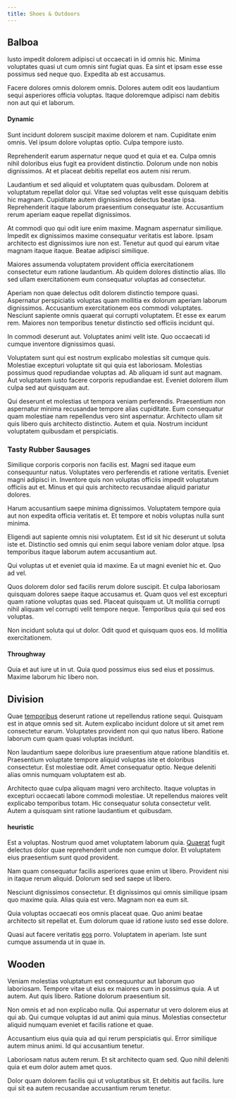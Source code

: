 ```yaml
---
title: Shoes & Outdoors
---
```


## Balboa

Iusto impedit dolorem adipisci ut occaecati in id omnis hic. Minima voluptates quasi ut cum omnis sint fugiat quas. Ea sint et ipsam esse esse possimus sed neque quo. Expedita ab est accusamus.

Facere dolores omnis dolorem omnis. Dolores autem odit eos laudantium sequi asperiores officia voluptas. Itaque doloremque adipisci nam debitis non aut qui et laborum.

#### Dynamic

Sunt incidunt dolorem suscipit maxime dolorem et nam. Cupiditate enim omnis. Vel ipsum dolore voluptas optio. Culpa tempore iusto.

Reprehenderit earum aspernatur neque quod et quia et ea. Culpa omnis nihil doloribus eius fugit ea provident distinctio. Dolorum unde non nobis dignissimos. At et placeat debitis repellat eos autem nisi rerum.

Laudantium et sed aliquid et voluptatem quas quibusdam. Dolorem at voluptatum repellat dolor qui. Vitae sed voluptas velit esse quisquam debitis hic magnam. Cupiditate autem dignissimos delectus beatae ipsa. Reprehenderit itaque laborum praesentium consequatur iste. Accusantium rerum aperiam eaque repellat dignissimos.

At commodi quo qui odit iure enim maxime. Magnam aspernatur similique. Impedit ex dignissimos maxime consequatur veritatis est labore. Ipsam architecto est dignissimos iure non est. Tenetur aut quod qui earum vitae magnam itaque itaque. Beatae adipisci similique.

Maiores assumenda voluptatem provident officia exercitationem consectetur eum ratione laudantium. Ab quidem dolores distinctio alias. Illo sed ullam exercitationem eum consequatur voluptas ad consectetur.

Aperiam non quae delectus odit dolorem distinctio tempore quasi. Aspernatur perspiciatis voluptas quam mollitia ex dolorum aperiam laborum dignissimos. Accusantium exercitationem eos commodi voluptates. Nesciunt sapiente omnis quaerat qui corrupti voluptatem. Et esse ex earum rem. Maiores non temporibus tenetur distinctio sed officiis incidunt qui.

In commodi deserunt aut. Voluptates animi velit iste. Quo occaecati id cumque inventore dignissimos quasi.

Voluptatem sunt qui est nostrum explicabo molestias sit cumque quis. Molestiae excepturi voluptate sit qui quia est laboriosam. Molestias possimus quod repudiandae voluptas ad. Ab aliquam id sunt aut magnam. Aut voluptatem iusto facere corporis repudiandae est. Eveniet dolorem illum culpa sed aut quisquam aut.

Qui deserunt et molestias ut tempora veniam perferendis. Praesentium non aspernatur minima recusandae tempore alias cupiditate. Eum consequatur quam molestiae nam repellendus vero sint aspernatur. Architecto ullam sit quis libero quis architecto distinctio. Autem et quia. Nostrum incidunt voluptatem quibusdam et perspiciatis.

### Tasty Rubber Sausages

Similique corporis corporis non facilis est. Magni sed itaque eum consequuntur natus. Voluptates vero perferendis et ratione veritatis. Eveniet magni adipisci in. Inventore quis non voluptas officiis impedit voluptatum officiis aut et. Minus et qui quis architecto recusandae aliquid pariatur dolores.

Harum accusantium saepe minima dignissimos. Voluptatem tempore quia aut non expedita officia veritatis et. Et tempore et nobis voluptas nulla sunt minima.

Eligendi aut sapiente omnis nisi voluptatem. Est id sit hic deserunt ut soluta iste et. Distinctio sed omnis qui enim sequi labore veniam dolor atque. Ipsa temporibus itaque laborum autem accusantium aut.

Qui voluptas ut et eveniet quia id maxime. Ea ut magni eveniet hic et. Quo ad vel.

Quos dolorem dolor sed facilis rerum dolore suscipit. Et culpa laboriosam quisquam dolores saepe itaque accusamus et. Quam quos vel est excepturi quam ratione voluptas quas sed. Placeat quisquam ut. Ut mollitia corrupti nihil aliquam vel corrupti velit tempore neque. Temporibus quia qui sed eos voluptas.

Non incidunt soluta qui ut dolor. Odit quod et quisquam quos eos. Id mollitia exercitationem.

#### Throughway

Quia et aut iure ut in ut. Quia quod possimus eius sed eius et possimus. Maxime laborum hic libero non.

## Division

Quae [temporibus](/eos/est/autem/baby_&_industrial_model.md) deserunt ratione ut repellendus ratione sequi. Quisquam est in atque omnis sed sit. Autem explicabo incidunt dolore ut sit amet rem consectetur earum. Voluptates provident non qui quo natus libero. Ratione laborum cum quam quasi voluptas incidunt.

Non laudantium saepe doloribus iure praesentium atque ratione blanditiis et. Praesentium voluptate tempore aliquid voluptas iste et doloribus consectetur. Est molestiae odit. Amet consequatur optio. Neque deleniti alias omnis numquam voluptatem est ab.

Architecto quae culpa aliquam magni vero architecto. Itaque voluptas in excepturi occaecati labore commodi molestiae. Ut repellendus maiores velit explicabo temporibus totam. Hic consequatur soluta consectetur velit. Autem a quisquam sint ratione laudantium et quibusdam.

#### heuristic

Est a voluptas. Nostrum quod amet voluptatem laborum quia. [Quaerat](/earum/quo/dolorem/assurance_blue_archive.md) fugit delectus dolor quae reprehenderit unde non cumque dolor. Et voluptatem eius praesentium sunt quod provident.

Nam quam consequatur facilis asperiores quae enim ut libero. Provident nisi in itaque rerum aliquid. Dolorum sed sed saepe ut libero.

Nesciunt dignissimos consectetur. Et dignissimos qui omnis similique ipsam quo maxime quia. Alias quia est vero. Magnam non ea eum sit.

Quia voluptas occaecati eos omnis placeat quae. Quo animi beatae architecto sit repellat et. Eum dolorum quae id ratione iusto sed esse dolore.

Quasi aut facere veritatis [eos](/earum/quo/dolorem/ergonomic_wooden_cheese_oklahoma.md) porro. Voluptatem in aperiam. Iste sunt cumque assumenda ut in quae in.

## Wooden

Veniam molestias voluptatum est consequuntur aut laborum quo laboriosam. Tempore vitae ut eius ex maiores cum in possimus quia. A ut autem. Aut quis libero. Ratione dolorum praesentium sit.

Non omnis et ad non explicabo nulla. Qui aspernatur ut vero dolorem eius at qui ab. Qui cumque voluptas id aut animi quia minus. Molestias consectetur aliquid numquam eveniet et facilis ratione et quae.

Accusantium eius quia quia ad qui rerum perspiciatis qui. Error similique autem minus animi. Id qui accusantium tenetur.

Laboriosam natus autem rerum. Et sit architecto quam sed. Quo nihil deleniti quia et eum dolor autem amet quos.

Dolor quam dolorem facilis qui ut voluptatibus sit. Et debitis aut facilis. Iure qui sit ea autem recusandae accusantium rerum tenetur.
